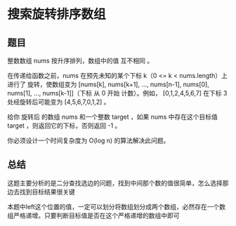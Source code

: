 # 搜索旋转排序数组

## 题目

整数数组 nums 按升序排列，数组中的值 互不相同 。

在传递给函数之前，nums 在预先未知的某个下标 k（0 <= k < nums.length）上进行了 旋转，使数组变为 [nums[k], nums[k+1], ..., nums[n-1], nums[0], nums[1], ..., nums[k-1]]（下标 从 0 开始 计数）。例如， [0,1,2,4,5,6,7] 在下标 3 处经旋转后可能变为 [4,5,6,7,0,1,2] 。

给你 旋转后 的数组 nums 和一个整数 target ，如果 nums 中存在这个目标值 target ，则返回它的下标，否则返回 -1 。

你必须设计一个时间复杂度为 O(log n) 的算法解决此问题。


## 总结
这题主要分析的是二分查找选边的问题，找到中间那个数的值很简单，怎么选择那边去找到目标结果很关键

本题中left这个位置的值，一定可以划分将数组划分成两个数组，必然存在一个数组严格递增。只要判断目标值是否在这个严格递增的数组中即可